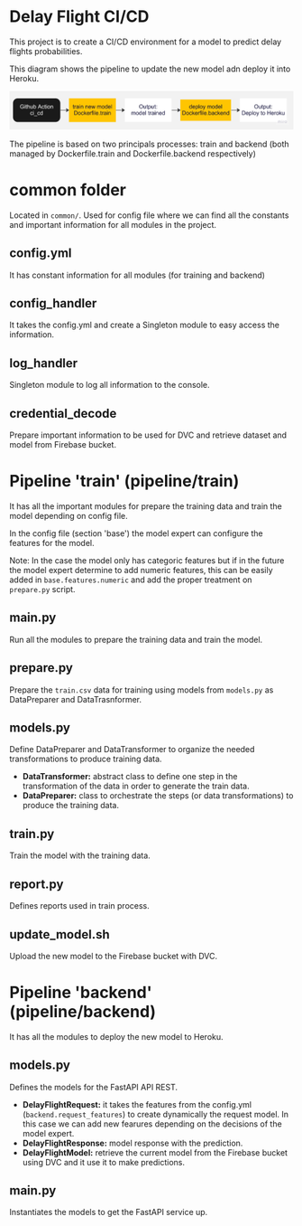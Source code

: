 # Delay Flight CI/CD
This project is to create a CI/CD environment for a model to predict delay flights probabilities.

This diagram shows the pipeline to update the new model adn deploy it into Heroku. 

![Alt text](/assets/pipeline.jpg)

The pipeline is based on two principals processes: train and backend (both managed by Dockerfile.train and Dockerfile.backend respectively)

# common folder
Located in `common/`. Used for config file where we can find all the constants and important information for all modules in the project.

## config.yml
It has constant information for all modules (for training and backend)

## config_handler 
It takes the config.yml and create a Singleton module to easy access the information.

## log_handler 
Singleton module to log all information to the console.

## credential_decode
Prepare important information to be used for DVC and retrieve dataset and model from Firebase bucket.

# Pipeline 'train' (pipeline/train)
It has all the important modules for prepare the training data and train the model depending on config file.

In the config file (section 'base') the model expert can configure the features for the model.

Note: In the case the model only has categoric features but if in the future the model expert determine to add numeric features, this can be easily added in `base.features.numeric` and add the proper treatment on `prepare.py` script.

## main.py
Run all the modules to prepare the training data and train the model.

## prepare.py
Prepare the `train.csv` data for training using models from `models.py` as DataPreparer and DataTrasnformer.

## models.py 
Define DataPreparer and DataTransformer to organize the needed transformations to produce training data.

* **DataTransformer:** abstract class to define one step in the transformation of the data in order to generate the train data.
* **DataPreparer:** class to orchestrate the steps (or data transformations) to produce the training data.

## train.py
Train the model with the training data.

## report.py
Defines reports used in train process.

## update_model.sh
Upload the new model to the Firebase bucket with DVC.

# Pipeline 'backend' (pipeline/backend)
It has all the modules to deploy the new model to Heroku.

## models.py
Defines the models for the FastAPI API REST.

* **DelayFlightRequest:** it takes the features from the config.yml (`backend.request_features`) to create dynamically the request model. In this case we can add new fearures depending on the decisions of the model expert.
* **DelayFlightResponse:** model response with the prediction.
* **DelayFlightModel:** retrieve the current model from the Firebase bucket using DVC and it use it to make predictions.

## main.py
Instantiates the models to get the FastAPI service up.
